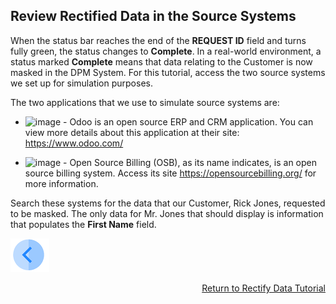 ## Review Rectified Data in the Source Systems

When the status bar reaches the end of the **REQUEST ID** field and turns fully green, the status changes to **Complete**. In a real-world environment, a status marked **Complete** means that data relating to the Customer is now masked in the DPM System. For this tutorial, access the two source systems we set up for simulation purposes. 

The two applications that we use to simulate source systems are:

- ![image](/articles/demo_project/DPM_Demo_Project/images/01_DSAR_Odoo.PNG) - Odoo is an open source ERP and CRM application. You can view more details about this application at their site: https://www.odoo.com/

- ![image](/articles/demo_project/DPM_Demo_Project/images/01_DSAR_opensourcebilling_icon.png) - Open Source Billing (OSB), as its name indicates, is an open source billing system. Access its site https://opensourcebilling.org/ for more information.

Search these systems for the data that our Customer, Rick Jones, requested to be masked. The only data for Mr. Jones that should display is information that populates the **First Name** field.



[![Previous](/articles/demo_project/DPM_Demo_Project/images/Previous.png)]( /articles/demo_project/DPM_Demo_Project/04_Rectify/03_05_Rectify_Ensure_Marked_Complete.md)[<p align="right"> Return to Rectify Data Tutorial</p>](/articles/demo_project/DPM_Demo_Project/04_Rectify/03_01_Rectify_Data_Tutorial.md)
